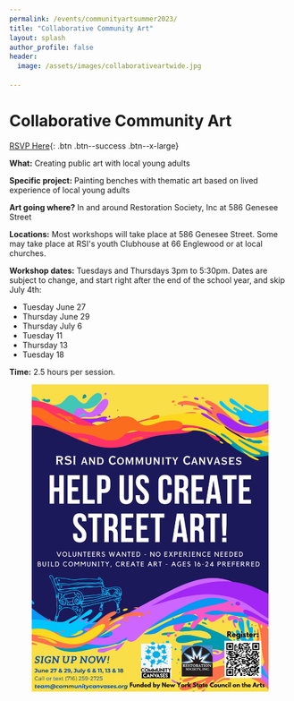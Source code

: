 ```yaml
---
permalink: /events/communityartsummer2023/
title: "Collaborative Community Art"
layout: splash
author_profile: false
header:
  image: /assets/images/collaborativeartwide.jpg

---
```


# Collaborative Community Art 

[RSVP Here](https://docs.google.com/forms/d/e/1FAIpQLSdWGCmMoKTAAbvsGEa7RjgIJllkY6fbZ7UbKW9K0_kfVy6n_w/viewform?usp=sf_link){: .btn .btn--success .btn--x-large}


**What:** Creating public art with local young adults

**Specific project:** Painting benches with thematic art based on lived experience of local young adults

**Art going where?** In and around Restoration Society, Inc at 586 Genesee Street

**Locations:** Most workshops will take place at 586 Genesee Street. Some may take place at RSI's youth Clubhouse at 66 Englewood or at local churches.

**Workshop dates:** Tuesdays and Thursdays 3pm to 5:30pm.
Dates are subject to change, and start right after the end of the school year, and skip July 4th:
 - Tuesday June 27
 - Thursday June 29
 - Thursday July 6
 - Tuesday 11
 - Thursday 13
 - Tuesday 18

**Time:** 2.5 hours per session.

<figure style="max-width: 900px" class="align-center">
  <img src="/assets/images/posters/CollaborativeArt.jpg" alt="Collaborate Art Poster">
</figure> 
